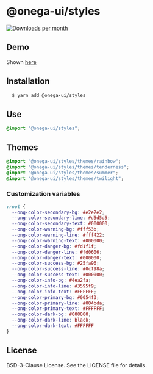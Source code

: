 # @onega-ui/styles

[![Downloads per month](https://img.shields.io/npm/dm/@onega-ui/styles?color=dark-green)](https://www.npmjs.com/package/@onega-ui/styles)

## Demo

Shown [here](https://onega-ui.osspkg.com)

## Installation

```bash
  $ yarn add @onega-ui/styles
```

## Use

```scss
@import "@onega-ui/styles";
```

## Themes

```scss
@import "@onega-ui/styles/themes/rainbow";
@import "@onega-ui/styles/themes/tenderness";
@import "@onega-ui/styles/themes/summer";
@import "@onega-ui/styles/themes/twilight";
```

### Customization variables

```css
:root {
  --ong-color-secondary-bg: #e2e2e2;
  --ong-color-secondary-line: #d5d5d5;
  --ong-color-secondary-text: #000000;
  --ong-color-warning-bg: #fff53b;
  --ong-color-warning-line: #fff422;
  --ong-color-warning-text: #000000;
  --ong-color-danger-bg: #fd1f1f;
  --ong-color-danger-line: #fd0606;
  --ong-color-danger-text: #000000;
  --ong-color-success-bg: #25fa96;
  --ong-color-success-line: #0cf98a;
  --ong-color-success-text: #000000;
  --ong-color-info-bg: #4ea2fa;
  --ong-color-info-line: #3595f9;
  --ong-color-info-text: #FFFFFF;
  --ong-color-primary-bg: #0054f3;
  --ong-color-primary-line: #004bda;
  --ong-color-primary-text: #FFFFFF;
  --ong-color-dark-bg: #000000;
  --ong-color-dark-line: black;
  --ong-color-dark-text: #FFFFFF
}
```

## License

BSD-3-Clause License. See the LICENSE file for details.

